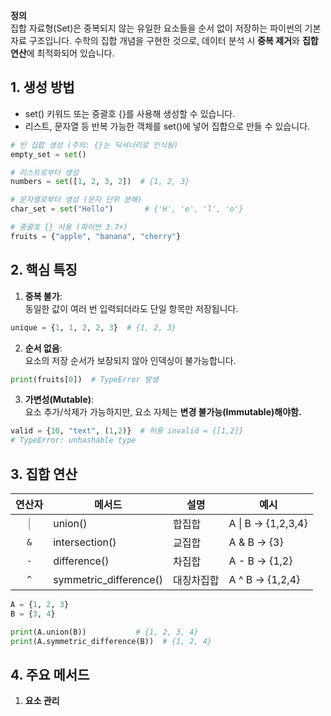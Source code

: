 **정의**  
집합 자료형(Set)은 중복되지 않는 유일한 요소들을 순서 없이 저장하는 파이썬의 기본 자료 구조입니다. 
수학의 집합 개념을 구현한 것으로, 데이터 분석 시 **중복 제거**와 **집합 연산**에 최적화되어 있습니다.

## 1. 생성 방법
- set() 키워드 또는 중괄호 {}를 사용해 생성할 수 있습니다.
- 리스트, 문자열 등 반복 가능한 객체를 set()에 넣어 집합으로 만들 수 있습니다.
```python
# 빈 집합 생성 (주의: {}는 딕셔너리로 인식됨)
empty_set = set()

# 리스트로부터 생성
numbers = set([1, 2, 3, 2])  # {1, 2, 3}

# 문자열로부터 생성 (문자 단위 분해)
char_set = set("Hello")       # {'H', 'e', 'l', 'o'}

# 중괄호 {} 사용 (파이썬 3.7+)
fruits = {"apple", "banana", "cherry"}
```
## 2. 핵심 특징

1. **중복 불가**:  
    동일한 값이 여러 번 입력되더라도 단일 항목만 저장됩니다.
```python
unique = {1, 1, 2, 2, 3}  # {1, 2, 3}
```
2. **순서 없음**:  
    요소의 저장 순서가 보장되지 않아 인덱싱이 불가능합니다.
```python
print(fruits[0])  # TypeError 발생
```
3. **가변성(Mutable)**:  
    요소 추가/삭제가 가능하지만, 요소 자체는 **변경 불가능(Immutable)해야함.**
```python
valid = {10, "text", (1,2)}  # 허용 invalid = {[1,2]}           
# TypeError: unhashable type
```
## 3. 집합 연산
|           연산자            | 메서드                    | 설명         | 예시                 |
| :----------------------: | ---------------------- | ---------- | ------------------ |
| <font color="#4f81bd">\| | union()                | </font>합집합 | A \| B → {1,2,3,4} |
|           `&`            | intersection()         | 교집합        | A & B → {3}        |
|           `-`            | difference()           | 차집합        | A - B → {1,2}      |
|           `^`            | symmetric_difference() | 대칭차집합      | A ^ B → {1,2,4}    |
```python
A = {1, 2, 3}
B = {3, 4}

print(A.union(B))           # {1, 2, 3, 4}
print(A.symmetric_difference(B))  # {1, 2, 4}
```
## 4. 주요 메서드

1. **요소 관리**

